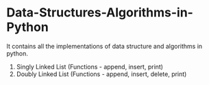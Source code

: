 # Data-Structures-Algorithms-in-Python
It contains all the implementations of data structure and algorithms in python.
1. Singly Linked List (Functions - append, insert, print)
2. Doubly Linked List (Functions - append, insert, delete, print)
